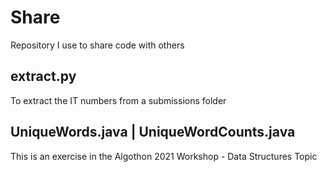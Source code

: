 # Share
Repository I use to share code with others

## extract.py
To extract the IT numbers from a submissions folder

## UniqueWords.java | UniqueWordCounts.java
This is an exercise in the Algothon 2021 Workshop - Data Structures Topic